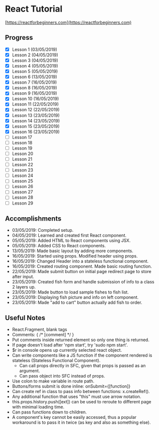 # React Tutorial

[https://reactforbeginners.com](https://reactforbeginners.com)

## Progress

- [x] Lesson 1 (03/05/2019)
- [x] Lesson 2 (04/05/2019)
- [x] Lesson 3 (04/05/2019)
- [x] Lesson 4 (05/05/2019)
- [x] Lesson 5 (05/05/2019)
- [x] Lesson 6 (13/05/2019)
- [x] Lesson 7 (16/05/2019)
- [x] Lesson 8 (16/05/2019)
- [x] Lesson 9 (16/05/2019)
- [x] Lesson 10 (16/05/2019)
- [x] Lesson 11 (22/05/2019)
- [x] Lesson 12 (22/05/2019)
- [x] Lesson 13 (23/05/2019)
- [x] Lesson 14 (23/05/2019)
- [x] Lesson 15 (23/05/2019)
- [x] Lesson 16 (23/05/2019)
- [ ] Lesson 17
- [ ] Lesson 18
- [ ] Lesson 19
- [ ] Lesson 20
- [ ] Lesson 21
- [ ] Lesson 22
- [ ] Lesson 23
- [ ] Lesson 24
- [ ] Lesson 25
- [ ] Lesson 26
- [ ] Lesson 27
- [ ] Lesson 28
- [ ] Lesson 29

## Accomplishments

- 03/05/2019: Completed setup.
- 04/05/2019: Learned and created first React component.
- 05/05/2019: Added HTML to React components using JSX.
- 05/05/2019: Added CSS to React components.
- 13/05/2019: Made basic layout by adding more components.
- 16/05/2019: Started using props. Modified header using props.
- 16/05/2019: Changed Header into a stateless functional component.
- 16/05/2019: Created routing component. Made basic routing function.
- 22/05/2019: Made submit button on initial page redirect page to store after input.
- 23/05/2019: Created fish form and handle submission of info to a class 2 layers up.
- 23/05/2019: Made button to load sample fishes to fish list.
- 23/05/2019: Displaying fish picture and info on left component.
- 23/05/2019: Made "add to cart" button actually add fish to order.

## Useful Notes

- React.Fragment, blank tags
- Comments: { /\* [comment] \*/ }
- Put comments inside returned element so only one thing is returned.
- If page doesn't load after 'npm start', try 'sudo npm start'.
- \$r in console opens up currently selected react object.
- Can write components like a JS function if the component rendered is stateless (Stateless Functional Component).
  - Can call props directly in SFC, given that props is passed as an argument.
  - Can pass object into SFC instead of props.
- Use colon to make variable in route path.
- Buttons/forms submit is done inline: onSubmit={[function]}
- Can create ref in class to pass info between functions: x.createRef().
- Any additional function that uses "this" must use arrow notation.
- this.props.history.push([ext]) can be used to reroute to different page with minimal loading time.
- Can pass functions down to children.
- A component's key cannot be easily accessed, thus a popular workaround is to pass it in twice (as key and also as something else).
